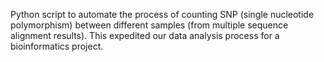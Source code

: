 Python script to automate the process of counting SNP (single nucleotide polymorphism) between different samples (from multiple sequence alignment results). This expedited our data analysis process for a bioinformatics project.
